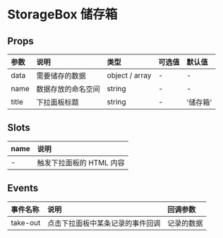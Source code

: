 # StorageBox 储存箱 <Badge type="pro" text="专业版" />

## Props

| 参数  | 说明               | 类型           | 可选值 | 默认值   |
| :---- | :----------------- | :------------- | :----- | :------- |
| data  | 需要储存的数据     | object / array | -      | -        |
| name  | 数据存放的命名空间 | string         | -      | -        |
| title | 下拉面板标题       | string         | -      | '储存箱' |

## Slots

| name | 说明                     |
| :--- | :----------------------- |
| -    | 触发下拉面板的 HTML 内容 |

## Events

| 事件名称 | 说明                             | 回调参数   |
| :------- | :------------------------------- | :--------- |
| take-out | 点击下拉面板中某条记录的事件回调 | 记录的数据 |